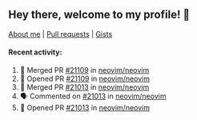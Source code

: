 ## Hey there, welcome to my profile! 👋

[About me](https://seandewar.github.io/)
 | [Pull requests](https://github.com/search?p=1&q=author%3Aseandewar+is%3Apr)
 | [Gists](https://gist.github.com/seandewar)

#### Recent activity:

<!--START_SECTION:activity-->
1. 🎉 Merged PR [#21109](https://github.com/neovim/neovim/pull/21109) in [neovim/neovim](https://github.com/neovim/neovim)
2. 💪 Opened PR [#21109](https://github.com/neovim/neovim/pull/21109) in [neovim/neovim](https://github.com/neovim/neovim)
3. 🎉 Merged PR [#21013](https://github.com/neovim/neovim/pull/21013) in [neovim/neovim](https://github.com/neovim/neovim)
4. 🗣 Commented on [#21013](https://github.com/neovim/neovim/issues/21013) in [neovim/neovim](https://github.com/neovim/neovim)
5. 💪 Opened PR [#21013](https://github.com/neovim/neovim/pull/21013) in [neovim/neovim](https://github.com/neovim/neovim)
<!--END_SECTION:activity-->
